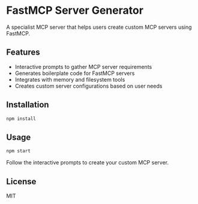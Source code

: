 # FastMCP Server Generator

A specialist MCP server that helps users create custom MCP servers using FastMCP.

## Features

- Interactive prompts to gather MCP server requirements
- Generates boilerplate code for FastMCP servers
- Integrates with memory and filesystem tools
- Creates custom server configurations based on user needs

## Installation

```bash
npm install
```

## Usage

```bash
npm start
```

Follow the interactive prompts to create your custom MCP server.

## License

MIT
